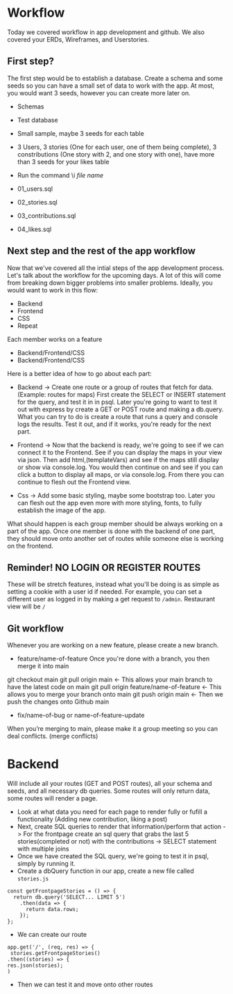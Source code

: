 # Workflow

Today we covered workflow in app development and github.
We also covered your ERDs, Wireframes, and Userstories.

## First step?

The first step would be to establish a database. Create a schema and some seeds so you can have a small set of data to work with the app.
At most, you would want 3 seeds, however you can create more later on.

- Schemas

- Test database
 - Small sample, maybe 3 seeds for each table
 - 3 Users, 3 stories (One for each user, one of them being complete), 3 constributions (One story with 2, and one story with one), have more than 3 seeds for your likes table

 - Run the command \i *file name*

 - 01_users.sql
 - 02_stories.sql
 - 03_contributions.sql
 - 04_likes.sql

## Next step and the rest of the app workflow

Now that we've covered all the intial steps of the app development process. Let's talk about the workflow for the upcoming days. A lot of this will come from breaking down bigger problems into smaller problems.
Ideally, you would want to work in this flow:
- Backend
- Frontend
- CSS
- Repeat

Each member works on a feature

  - Backend/Frontend/CSS 
  - Backend/Frontend/CSS

Here is a better idea of how to go about each part:

- Backend → Create one route or a group of routes that fetch for data. (Example: routes for maps) First create the SELECT or INSERT statement for the query, and test it in in psql. Later you're going to want to test it out with express by create a GET or POST route and making a db.query. What you can try to do is create a route that runs a query and console logs the results. Test it out, and if it works, you're ready for the next part.

- Frontend → Now that the backend is ready, we're going to see if we can connect it to the Frontend. See if you can display the maps in your view via json. Then add html,(templateVars) and see if the maps still display or show via console.log. You would then continue on and see if you can click a button to display all maps, or via console.log. From there you can continue to flesh out the Frontend view.

- Css → Add some basic styling, maybe some bootstrap too. Later you can flesh out the app even more with more styling, fonts, to fully establish the image of the app.

What should happen is each group member should be always working on a part of the app. Once one member is done with the backend of one part, they should move onto another set of routes while someone else is working on the frontend.

## Reminder! NO LOGIN OR REGISTER ROUTES

These will be stretch features, instead what you'll be doing is as simple as setting a cookie with a user id if needed.
For example, you can set a different user as logged in by making a get request to `/admin`.
Restaurant view will be `/`

## Git workflow

Whenever you are working on a new feature, please create a new branch.

- feature/name-of-feature
 Once you're done with a branch, you then merge it into main

git checkout main
git pull origin main <- This allows your main branch to have the latest code on main
git pull origin feature/name-of-feature <- This allows you to merge your branch onto main
git push origin main <- Then we push the changes onto Github main

- fix/name-of-bug or name-of-feature-update

When you’re merging to main, please make it a group meeting so you can deal conflicts. (merge conflicts)


# Backend
Will include all your routes (GET and POST routes), all your schema and seeds, and all necessary db queries.
Some routes will only return data, some routes will render a page.
- Look at what data you need for each page to render fully or fufill a functionality (Adding new contribution, liking a post)
- Next, create SQL queries to render that information/perform that action -> For the frontpage create an sql query that grabs the last 5 stories(completed or not) with the contributions -> SELECT statement with multiple joins
- Once we have created the SQL query, we're going to test it in psql, simply by running it.
- Create a dbQuery function in our app, create a new file called `stories.js`
```
const getFrontpageStories = () => {
  return db.query('SELECT... LIMIT 5')
    .then(data => {
      return data.rows;
    });
};
```
- We can create our route
```
app.get('/', (req, res) => {
 stories.getFrontpageStories()
.then((stories) => {
res.json(stories);
)
```
- Then we can test it and move onto other routes
